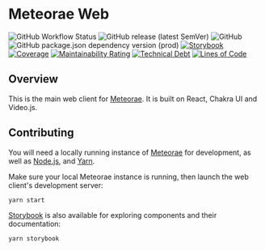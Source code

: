 # Meteorae Web

![GitHub Workflow Status](https://img.shields.io/github/workflow/status/meteorae/web/main) ![GitHub release (latest SemVer)](https://img.shields.io/github/v/release/meteorae/web) ![GitHub](https://img.shields.io/github/license/meteorae/web) ![GitHub package.json dependency version (prod)](https://img.shields.io/github/package-json/dependency-version/meteorae/web/react) [![Storybook](https://cdn.jsdelivr.net/gh/storybookjs/brand@main/badge/badge-storybook.svg)](https://master--61ef3d85cf1d30003a502bef.chromatic.com)  
[![Coverage](https://sonarcloud.io/api/project_badges/measure?project=meteorae_web&metric=coverage)](https://sonarcloud.io/summary/new_code?id=meteorae_server) [![Maintainability Rating](https://sonarcloud.io/api/project_badges/measure?project=meteorae_web&metric=sqale_rating)](https://sonarcloud.io/summary/new_code?id=meteorae_server) [![Technical Debt](https://sonarcloud.io/api/project_badges/measure?project=meteorae_web&metric=sqale_index)](https://sonarcloud.io/summary/new_code?id=meteorae_server) [![Lines of Code](https://sonarcloud.io/api/project_badges/measure?project=meteorae_web&metric=ncloc)](https://sonarcloud.io/summary/new_code?id=meteorae_server)

## Overview

This is the main web client for [Meteorae](https://github.com/meteorae/server). It is built on React, Chakra UI and Video.js.

## Contributing

You will need a locally running instance of [Meteorae](https://github.com/meteorae/server) for development, as well as [Node.js](https://nodejs.org/en/), and [Yarn](https://classic.yarnpkg.com/en/docs/install).

Make sure your local Meteorae instance is running, then launch the web client's development server:

```shell
yarn start
```

[Storybook](https://storybook.js.org/) is also available for exploring components and their documentation:

```shell
yarn storybook
```
